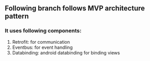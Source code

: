 ## Following branch follows MVP architecture pattern 
### It uses following components: 
 1. Retrofit: for communication
 2. Eventbus: for event handling
 3. Databinding: android databinding for binding views 